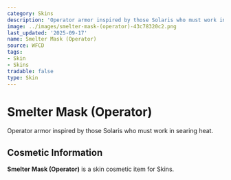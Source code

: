 ```yaml
---
category: Skins
description: 'Operator armor inspired by those Solaris who must work in searing heat. '
image: ../images/smelter-mask-(operator)-43c78320c2.png
last_updated: '2025-09-17'
name: Smelter Mask (Operator)
source: WFCD
tags:
- Skin
- Skins
tradable: false
type: Skin
---
```


# Smelter Mask (Operator)

Operator armor inspired by those Solaris who must work in searing heat. 

## Cosmetic Information

**Smelter Mask (Operator)** is a skin cosmetic item for Skins.

